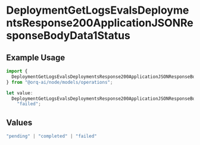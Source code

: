 # DeploymentGetLogsEvalsDeploymentsResponse200ApplicationJSONResponseBodyData1Status

## Example Usage

```typescript
import {
  DeploymentGetLogsEvalsDeploymentsResponse200ApplicationJSONResponseBodyData1Status,
} from "@orq-ai/node/models/operations";

let value:
  DeploymentGetLogsEvalsDeploymentsResponse200ApplicationJSONResponseBodyData1Status =
    "failed";
```

## Values

```typescript
"pending" | "completed" | "failed"
```